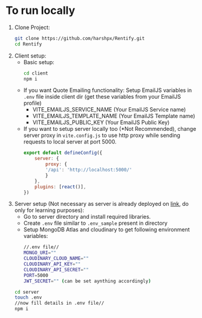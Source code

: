 # To run locally
1. Clone Project:
    ```bash
    git clone https://github.com/harshpx/Rentify.git
    cd Rentify
    ```
2. Client setup:
    * Basic setup:
        ```bash
        cd client
        npm i
        ```
    * If you want Quote Emailing functionality: Setup EmailJS variables in `.env` file inside client dir (get these variables from your EmailJS profile)
        * VITE_EMAILJS_SERVICE_NAME (Your EmailJS Service name)
        * VITE_EMAILJS_TEMPLATE_NAME (Your EmailJS Template name)
        * VITE_EMAILJS_PUBLIC_KEY (Your EmailJS Public Key)
    * If you want to setup server locally too (*Not Recommended), change server proxy in `vite.config.js` to use http proxy while sending requests to local server at port 5000.
        ```js
        export default defineConfig({
            server: {
                proxy: {
                '/api': 'http://localhost:5000/'
                }
            },
            plugins: [react()],
        })
        ```
3. Server setup (Not necessary as server is already deployed on [link](https://rentify-server-harshpx.vercel.app), do only for learning purposes):
    * Go to server directory and install required libraries.
    * Create `.env` file similar to `.env_sample` present in directory 
    * Setup MongoDB Atlas and cloudinary to get following environment variables:
        ```bash
        //.env file//
        MONGO_URI=""
        CLOUDINARY_CLOUD_NAME=""
        CLOUDINARY_API_KEY=""
        CLOUDINARY_API_SECRET=""
        PORT=5000
        JWT_SECRET="" (can be set aynthing accordingly)
        ```
    ```bash
    cd server
    touch .env
    //now fill details in .env file//
    npm i
    ```
